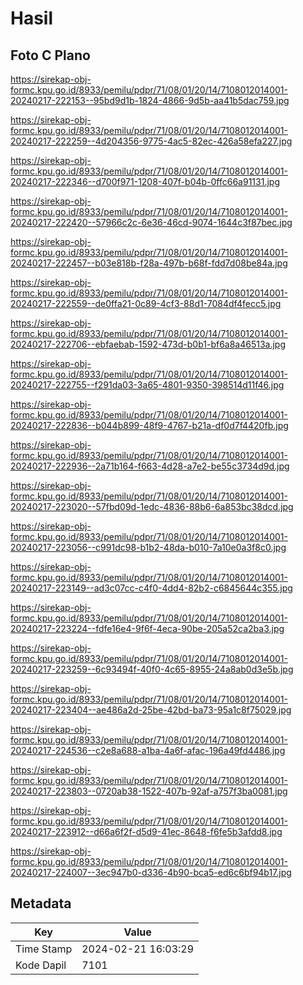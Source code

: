 # Hasil

## Foto C Plano

https://sirekap-obj-formc.kpu.go.id/8933/pemilu/pdpr/71/08/01/20/14/7108012014001-20240217-222153--95bd9d1b-1824-4866-9d5b-aa41b5dac759.jpg

https://sirekap-obj-formc.kpu.go.id/8933/pemilu/pdpr/71/08/01/20/14/7108012014001-20240217-222259--4d204356-9775-4ac5-82ec-426a58efa227.jpg

https://sirekap-obj-formc.kpu.go.id/8933/pemilu/pdpr/71/08/01/20/14/7108012014001-20240217-222346--d700f971-1208-407f-b04b-0ffc66a91131.jpg

https://sirekap-obj-formc.kpu.go.id/8933/pemilu/pdpr/71/08/01/20/14/7108012014001-20240217-222420--57966c2c-6e36-46cd-9074-1644c3f87bec.jpg

https://sirekap-obj-formc.kpu.go.id/8933/pemilu/pdpr/71/08/01/20/14/7108012014001-20240217-222457--b03e818b-f28a-497b-b68f-fdd7d08be84a.jpg

https://sirekap-obj-formc.kpu.go.id/8933/pemilu/pdpr/71/08/01/20/14/7108012014001-20240217-222559--de0ffa21-0c89-4cf3-88d1-7084df4fecc5.jpg

https://sirekap-obj-formc.kpu.go.id/8933/pemilu/pdpr/71/08/01/20/14/7108012014001-20240217-222706--ebfaebab-1592-473d-b0b1-bf6a8a46513a.jpg

https://sirekap-obj-formc.kpu.go.id/8933/pemilu/pdpr/71/08/01/20/14/7108012014001-20240217-222755--f291da03-3a65-4801-9350-398514d11f46.jpg

https://sirekap-obj-formc.kpu.go.id/8933/pemilu/pdpr/71/08/01/20/14/7108012014001-20240217-222836--b044b899-48f9-4767-b21a-df0d7f4420fb.jpg

https://sirekap-obj-formc.kpu.go.id/8933/pemilu/pdpr/71/08/01/20/14/7108012014001-20240217-222936--2a71b164-f663-4d28-a7e2-be55c3734d9d.jpg

https://sirekap-obj-formc.kpu.go.id/8933/pemilu/pdpr/71/08/01/20/14/7108012014001-20240217-223020--57fbd09d-1edc-4836-88b6-6a853bc38dcd.jpg

https://sirekap-obj-formc.kpu.go.id/8933/pemilu/pdpr/71/08/01/20/14/7108012014001-20240217-223056--c991dc98-b1b2-48da-b010-7a10e0a3f8c0.jpg

https://sirekap-obj-formc.kpu.go.id/8933/pemilu/pdpr/71/08/01/20/14/7108012014001-20240217-223149--ad3c07cc-c4f0-4dd4-82b2-c6845644c355.jpg

https://sirekap-obj-formc.kpu.go.id/8933/pemilu/pdpr/71/08/01/20/14/7108012014001-20240217-223224--fdfe16e4-9f6f-4eca-90be-205a52ca2ba3.jpg

https://sirekap-obj-formc.kpu.go.id/8933/pemilu/pdpr/71/08/01/20/14/7108012014001-20240217-223259--6c93494f-40f0-4c65-8955-24a8ab0d3e5b.jpg

https://sirekap-obj-formc.kpu.go.id/8933/pemilu/pdpr/71/08/01/20/14/7108012014001-20240217-223404--ae486a2d-25be-42bd-ba73-95a1c8f75029.jpg

https://sirekap-obj-formc.kpu.go.id/8933/pemilu/pdpr/71/08/01/20/14/7108012014001-20240217-224536--c2e8a688-a1ba-4a6f-afac-196a49fd4486.jpg

https://sirekap-obj-formc.kpu.go.id/8933/pemilu/pdpr/71/08/01/20/14/7108012014001-20240217-223803--0720ab38-1522-407b-92af-a757f3ba0081.jpg

https://sirekap-obj-formc.kpu.go.id/8933/pemilu/pdpr/71/08/01/20/14/7108012014001-20240217-223912--d66a6f2f-d5d9-41ec-8648-f6fe5b3afdd8.jpg

https://sirekap-obj-formc.kpu.go.id/8933/pemilu/pdpr/71/08/01/20/14/7108012014001-20240217-224007--3ec947b0-d336-4b90-bca5-ed6c6bf94b17.jpg


## Metadata

| Key        | Value               |
| ---------- | ------------------- |
| Time Stamp | 2024-02-21 16:03:29 |
| Kode Dapil | 7101                |



